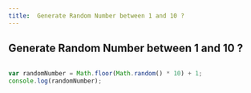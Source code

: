 ```yaml
---
title:  Generate Random Number between 1 and 10 ?
---
```

## Generate Random Number between 1 and 10 ?

```javascript

var randomNumber = Math.floor(Math.random() * 10) + 1;
console.log(randomNumber);
```
